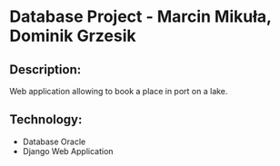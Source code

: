 # Database Project - Marcin Mikuła, Dominik Grzesik

## Description:
Web application allowing to book a place in port on a lake.

## Technology:
  - Database Oracle
  - Django Web Application
